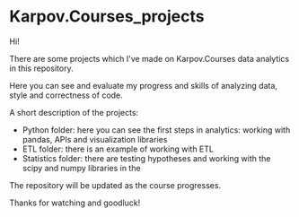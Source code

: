 # Karpov.Courses_projects
Hi!

There are some projects which I've made on Karpov.Courses data analytics in this repository.

Here you can see and evaluate my progress and skills of analyzing data, style and correctness of code.

A short description of the projects:
- Python folder: here you can see the first steps in analytics: working with pandas, APIs and visualization libraries
- ETL folder: there is an example of working with ETL
- Statistics folder: there are testing hypotheses and working with the scipy and numpy libraries in the 

The repository will be updated as the course progresses.

Thanks for watching and goodluck!
